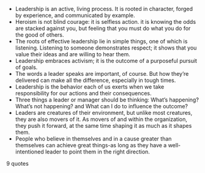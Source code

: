  - Leadership is an active, living process. It is rooted in character, forged by experience, and communicated by example.
 - Heroism is not blind courage: it is selfless action. it is knowing the odds are stacked against you, but feeling that you must do what you do for the good of others.
 - The roots of effective leadership lie in simple things, one of which is listening. Listening to someone demonstrates respect; it shows that you value their ideas and are willing to hear them.
 - Leadership embraces activism; it is the outcome of a purposeful pursuit of goals.
 - The words a leader speaks are important, of course. But how they’re delivered can make all the difference, especially in tough times.
 - Leadership is the behavior each of us exerts when we take responsibility for our actions and their consequences.
 - Three things a leader or manager should be thinking: What’s happening? What’s not happening? and What can I do to influence the outcome?
 - Leaders are creatures of their environment, but unlike most creatures, they are also movers of it. As movers of and within the organization, they push it forward, at the same time shaping it as much as it shapes them.
 - People who believe in themselves and in a cause greater than themselves can achieve great things-as long as they have a well-intentioned leader to point them in the right direction.

9 quotes